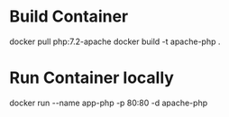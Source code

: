 # Build Container

docker pull php:7.2-apache
docker build -t apache-php .

# Run Container locally

docker run --name app-php -p 80:80 -d apache-php